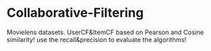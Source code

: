 # Collaborative-Filtering
Movielens datasets.  UserCF&amp;ItemCF based on Pearson and Cosine similarity!
use the recall&precision to evaluate the algorithms!
